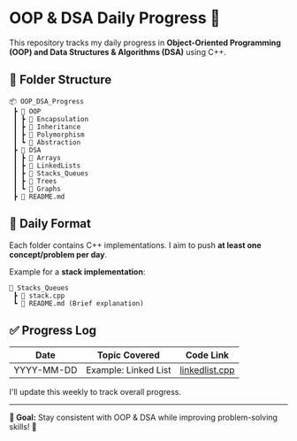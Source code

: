 # OOP & DSA Daily Progress 🚀

This repository tracks my daily progress in **Object-Oriented Programming (OOP) and Data Structures & Algorithms (DSA)** using C++.

## 📂 Folder Structure
```
📦 OOP_DSA_Progress
 ┣ 📂 OOP
 ┃ ┣ 📂 Encapsulation
 ┃ ┣ 📂 Inheritance
 ┃ ┣ 📂 Polymorphism
 ┃ ┗ 📂 Abstraction
 ┣ 📂 DSA
 ┃ ┣ 📂 Arrays
 ┃ ┣ 📂 LinkedLists
 ┃ ┣ 📂 Stacks_Queues
 ┃ ┣ 📂 Trees
 ┃ ┗ 📂 Graphs
 ┣ 📜 README.md
```

## 📌 Daily Format
Each folder contains C++ implementations. I aim to push **at least one concept/problem per day**.

Example for a **stack implementation**:
```
📂 Stacks_Queues
 ┣ 📜 stack.cpp
 ┗ 📜 README.md (Brief explanation)
```

## ✅ Progress Log
| Date       | Topic Covered        | Code Link |
|------------|----------------------|-----------|
| YYYY-MM-DD | Example: Linked List | [linkedlist.cpp](DSA/1.LinkedLists/LinkedList.cpp) |

I'll update this weekly to track overall progress.

---
**📌 Goal:** Stay consistent with OOP & DSA while improving problem-solving skills! 🚀
